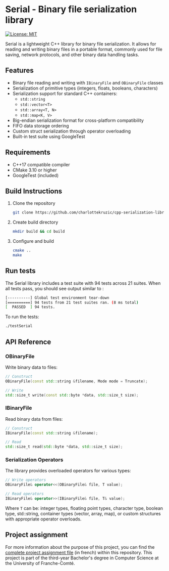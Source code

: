 # Serial - Binary file serialization library
[![License: MIT](https://img.shields.io/badge/License-MIT-lightgrey.svg)](https://opensource.org/licenses/MIT)

Serial is a lightweight C++ library for binary file serialization. It allows for reading and writing binary files in a portable format, commonly used for file saving, network protocols, and other binary data handling tasks.

## Features
- Binary file reading and writing with `IBinaryFile` and `OBinaryFile` classes
- Serialization of primitive types (integers, floats, booleans, characters)
- Serialization support for standard C++ containers:
    - `std::string`
    - `std::vector<T>`
    - `std::array<T, N>`
    - `std::map<K, V>`
- Big-endian serialization format for cross-platform compatibility
- FIFO data storage ordering
- Custom struct serialization through operator overloading
- Built-in test suite using GoogleTest

## Requirements
- C++17 compatible compiler
- CMake 3.10 or higher
- GoogleTest (included)

## Build Instructions
1. Clone the repository
    ```bash
    git clone https://github.com/charlottekruzic/cpp-serialization-library.git
    ```
2. Create build directory
    ```bash
    mkdir build && cd build
    ```
3. Configure and build
    ```bash
    cmake ..
    make
    ```
## Run tests
The Serial library includes a test suite with 94 tests across 21 suites. When all tests pass, you should see output similar to :
```bash
[----------] Global test environment tear-down
[==========] 94 tests from 21 test suites ran. (8 ms total)
[  PASSED  ] 94 tests.
```
To run the tests:
```bash
./testSerial
```

## API Reference
### OBinaryFile
Write binary data to files:
```cpp
// Construct
OBinaryFile(const std::string &filename, Mode mode = Truncate);

// Write
std::size_t write(const std::byte *data, std::size_t size);
```

### IBinaryFile
Read binary data from files:
```cpp
// Construct
IBinaryFile(const std::string &filename);

// Read
std::size_t read(std::byte *data, std::size_t size);
```

### Serialization Operators
The library provides overloaded operators for various types:
```cpp
// Write operators
OBinaryFile& operator<<(OBinaryFile& file, T value);

// Read operators
IBinaryFile& operator>>(IBinaryFile& file, T& value);
```

Where `T` can be: integer types, floating point types, character type, boolean type, std::string, container types (vector, array, map), or custom structures with appropriate operator overloads.

## Project assignment
For more information about the purpose of this project, you can find the [complete project assignment file](./resources/project-assignment-fr.pdf) (in french) within this repository. This project is part of the third-year Bachelor's degree in Computer Science at the University of Franche-Comté.
